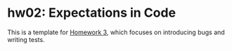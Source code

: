 # hw02: Expectations in Code

This is a template for [Homework 3](https://github.com/CMU-07-120/intro-to-software-construction/blob/main/homework3.md),
which focuses on introducing bugs and writing tests.
